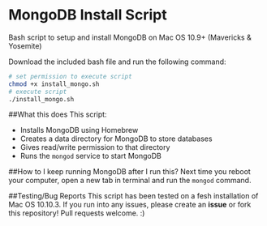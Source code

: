 # MongoDB Install Script
Bash script to setup and install MongoDB on Mac OS 10.9+ (Mavericks & Yosemite)

Download the included bash file and run the following command:

```bash
# set permission to execute script
chmod +x install_mongo.sh 
# execute script
./install_mongo.sh 
```

##What this does
This script:
- Installs MongoDB using Homebrew
- Creates a data directory for MongoDB to store databases
- Gives read/write permission to that directory
- Runs the `mongod` service to start MongoDB

##How to I keep running MongoDB after I run this?
Next time you reboot your computer, open a new tab in terminal and run the `mongod` command.

##Testing/Bug Reports
This script has been tested on a fesh installation of Mac OS 10.10.3. If you run into any issues, please create an **issue** or fork this repository! Pull requests welcome. :)
